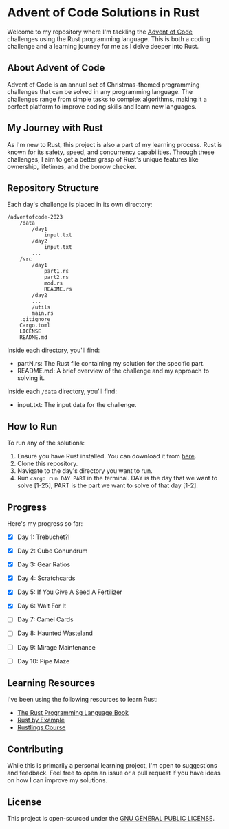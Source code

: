 # Advent of Code Solutions in Rust


Welcome to my repository where I'm tackling the [Advent of Code](https://adventofcode.com/) challenges using the Rust programming language. This is both a coding challenge and a learning journey for me as I delve deeper into Rust.

## About Advent of Code

Advent of Code is an annual set of Christmas-themed programming challenges that can be solved in any programming language. The challenges range from simple tasks to complex algorithms, making it a perfect platform to improve coding skills and learn new languages.

## My Journey with Rust

As I'm new to Rust, this project is also a part of my learning process. Rust is known for its safety, speed, and concurrency capabilities. Through these challenges, I aim to get a better grasp of Rust's unique features like ownership, lifetimes, and the borrow checker.

## Repository Structure

Each day's challenge is placed in its own directory:

```
/adventofcode-2023
    /data
        /day1
            input.txt
        /day2
            input.txt
        ...
    /src
        /day1
            part1.rs
            part2.rs
            mod.rs
            README.rs
        /day2
        ...
        /utils
        main.rs
    .gitignore
    Cargo.toml
    LICENSE
    README.md

```

Inside each directory, you'll find:

- partN.rs: The Rust file containing my solution for the specific part.
- README.md: A brief overview of the challenge and my approach to solving it.

Inside each `/data` directory, you'll find:

- input.txt: The input data for the challenge.

## How to Run

To run any of the solutions:

1. Ensure you have Rust installed. You can download it from [here](https://www.rust-lang.org/tools/install).
2. Clone this repository.
3. Navigate to the day's directory you want to run.
4. Run `cargo run DAY PART` in the terminal. DAY is the day that we want to solve [1-25], PART is the part we want to solve of that day [1-2].

## Progress

Here's my progress so far:

- [x] Day 1: Trebuchet?!
- [x] Day 2: Cube Conundrum
- [x] Day 3: Gear Ratios
- [x] Day 4: Scratchcards
- [x] Day 5: If You Give A Seed A Fertilizer
- [x] Day 6: Wait For It
- [ ] Day 7: Camel Cards
- [ ] Day 8: Haunted Wasteland
- [ ] Day 9: Mirage Maintenance
- [ ] Day 10: Pipe Maze



## Learning Resources

I've been using the following resources to learn Rust:

- [The Rust Programming Language Book](https://doc.rust-lang.org/book/)
- [Rust by Example](https://doc.rust-lang.org/stable/rust-by-example/)
- [Rustlings Course](https://github.com/rust-lang/rustlings/)


## Contributing


While this is primarily a personal learning project, I'm open to suggestions and feedback. Feel free to open an issue or a pull request if you have ideas on how I can improve my solutions.

## License

This project is open-sourced under the [GNU GENERAL PUBLIC LICENSE](https://github.com/ristemingov/adventofcode-2023/blob/main/LICENSE).
